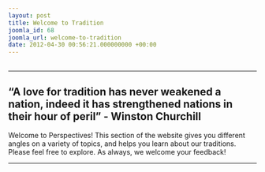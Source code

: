 ```yaml
---
layout: post
title: Welcome to Tradition
joomla_id: 68
joomla_url: welcome-to-tradition
date: 2012-04-30 00:56:21.000000000 +00:00
---
```

## 
* * *
## “A love for tradition has never weakened a nation, indeed it has strengthened nations in their hour of peril” - Winston Churchill
Welcome to Perspectives! This section of the website gives you different angles on a variety of topics, and helps you learn about our traditions.
Please feel free to explore. As always, we welcome your feedback!
* * *
